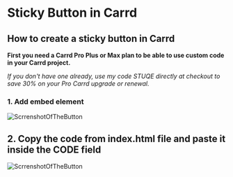 # Sticky Button in Carrd

## How to create a sticky button in Carrd

**First you need a Carrd Pro Plus or Max plan to be able to use custom code in your Carrd project.**

*If you don't have one already, use my code STUQE directly at checkout to save 30% on your Pro Carrd upgrade or renewal.*


### 1. Add embed element

![ScrrenshotOfTheButton](https://image.crd.co/assets/images/image02.jpg?v43338223402851)

## 2. Copy the code from index.html file and paste it inside the CODE field


![ScrrenshotOfTheButton](https://image.crd.co/assets/images/image02.gif?v20269863402851)
